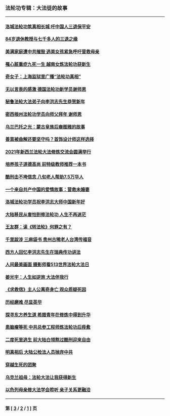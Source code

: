 ### 法轮功专辑：大法徒的故事
---
#### [洛城法轮功筑真相长城 吁中国人三退保平安](../../pages/nf1147481/n13892471.md?01090430) 
#### [84岁退休教授与七千多人的三退之缘](../../pages/nf1147481/n13796650.md?01090430) 
#### [美满家庭遭中共摧毁 逃美女孩紧急呼吁营救母亲](../../pages/nf1147481/n13792859.md?01090430) 
#### [罹心脏重症九死一生 越南女炼法轮功获新生](../../pages/nf1147481/n13732766.md?01090430) 
#### [奇女子：上海监狱里广播“法轮功真相”](../../pages/nf1147481/n13726443.md?01090430) 
#### [无以言表的感激 德国法轮功新学员谢师恩](../../pages/nf1147481/n13543790.md?01090430) 
#### [秘鲁法轮大法弟子向李洪志先生恭贺新年](../../pages/nf1147481/n13540182.md?01090430) 
#### [密西根州法轮功学员向师父拜年 谢师恩](../../pages/nf1147481/n13538183.md?01090430) 
#### [乌兰巴托之光：蒙古皇族后裔图雅的故事](../../pages/nf1147481/n13155759.md?01090430) 
#### [善意被曲解还要坚守吗？首饰设计师这样选择](../../pages/nf1147481/n13077575.md?01090430) 
#### [2021年新西兰法轮大法修炼交流会圆满举行](../../pages/nf1147481/n13033149.md?01090430) 
#### [培养孩子道德高尚 前特级教师推荐一本书](../../pages/nf1147481/n12938640.md?01090430) 
#### [酷刑击不垮信念 八旬老人帮助7.5万华人](../../pages/nf1147481/n12880712.md?01090430) 
#### [一个来自共产中国的爱情故事：营救未婚妻](../../pages/nf1147481/n12778386.md?01090430) 
#### [洛城法轮功学员祝李洪志大师中国新年好](../../pages/nf1147481/n12724685.md?01090430) 
#### [大陆移民从害怕到修法轮功 人生不再迷茫](../../pages/nf1147481/n12414325.md?01090430) 
#### [王友群：读《转法轮》何罪之有？](../../pages/nf1147481/n12408647.md?01090430) 
#### [千里跋涉 三麻袋书 贵州古稀老人台湾传福音](../../pages/nf1147481/n12198750.md?01090430) 
#### [西方人回忆李洪志先生在瑞典传功讲法](../../pages/nf1147481/n12099607.md?01090430) 
#### [人间最美画面 摄影师看513世界法轮大法日](../../pages/nf1147481/n12094118.md?01090430) 
#### [姜光宇：人生如逆旅 大法伴我行](../../pages/nf1147481/n12088664.md?01090430) 
#### [《求救信》主人公离奇身亡 观众质疑死因](../../pages/nf1147481/n11845215.md?01090430) 
#### [历经磨难 尽显英华](../../pages/nf1147481/n11723297.md?01090430) 
#### [探寻东方养生道 希腊青年在修炼中得到升华](../../pages/nf1147481/n11494502.md?01090430) 
#### [患脑瘤等死 中共总参工程师炼法轮功后痊愈](../../pages/nf1147481/n11466682.md?01090430) 
#### [二度死里逃生 前大陆白领熬过酷刑迎来自由](../../pages/nf1147481/n11368594.md?01090430) 
#### [明真相后 大陆公检法人员抛弃中共](../../pages/nf1147481/n11358618.md?01090430) 
#### [穿越生死的团聚](../../pages/nf1147481/n11258922.md?01090430) 
#### [乌克兰祖母：法轮大法让我获得新生](../../pages/nf1147481/n11269457.md?01090430) 
#### [以色列母亲修大法学会聆听 亲子关系更融洽](../../pages/nf1147481/n11268195.md?01090430) 

---
#### 第 [ [3](./3.md?01090430) / [2](./2.md?01090430) / [1](./1.md?01090430) ] 页
